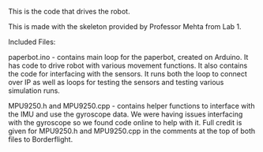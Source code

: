 This is the code that drives the robot. 

This is made with the skeleton provided by Professor Mehta from Lab 1. 

Included Files: 

paperbot.ino - contains main loop for the paperbot, created on Arduino.  It has code to drive robot with various movement 
functions.  It also contains the code for interfacing with the sensors.  It runs both the loop to connect over IP as well as 
loops for testing the sensors and testing various simulation runs. 

MPU9250.h and MPU9250.cpp - contains helper functions to interface with the IMU and use the gyroscope data. 
We were having issues interfacing with the gyroscope so we found code online to help with it.
Full credit is given for MPU9250.h and MPU9250.cpp in the comments at the top of both files to Borderflight. 
